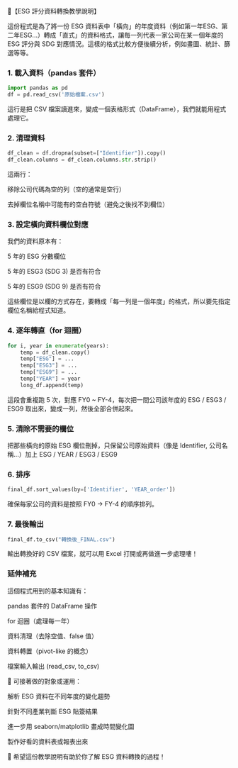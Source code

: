 📘【ESG 評分資料轉換教學說明】

這份程式是為了將一份 ESG 資料表中「橫向」的年度資料（例如第一年ESG、第二年ESG...）轉成「直式」的資料格式，讓每一列代表一家公司在某一個年度的 ESG 評分與 SDG 對應情況。這樣的格式比較方便後續分析，例如畫圖、統計、篩選等等。

### 1. 載入資料（pandas 套件）
```python
import pandas as pd
df = pd.read_csv('原始檔案.csv')
``` 
這行是把 CSV 檔案讀進來，變成一個表格形式（DataFrame），我們就能用程式處理它。


### 2. 清理資料
```python
df_clean = df.dropna(subset=["Identifier"]).copy()
df_clean.columns = df_clean.columns.str.strip()
```
這兩行：

移除公司代碼為空的列（空的通常是空行）

去掉欄位名稱中可能有的空白符號（避免之後找不到欄位）

### 3. 設定橫向資料欄位對應

我們的資料原本有：

5 年的 ESG 分數欄位

5 年的 ESG3 (SDG 3) 是否有符合

5 年的 ESG9 (SDG 9) 是否有符合

這些欄位是以欄的方式存在，要轉成「每一列是一個年度」的格式，所以要先指定欄位名稱給程式知道。

### 4. 逐年轉直（for 迴圈）
```python
for i, year in enumerate(years):
    temp = df_clean.copy()
    temp["ESG"] = ...
    temp["ESG3"] = ...
    temp["ESG9"] = ...
    temp["YEAR"] = year
    long_df.append(temp)
```
這段會重複跑 5 次，對應 FY0 ~ FY-4，每次把一間公司該年度的 ESG / ESG3 / ESG9 取出來，變成一列，然後全部合併起來。

### 5. 清除不需要的欄位

把那些橫向的原始 ESG 欄位刪掉，只保留公司原始資料（像是 Identifier, 公司名稱...）加上 ESG / YEAR / ESG3 / ESG9

### 6. 排序
```python
final_df.sort_values(by=['Identifier', 'YEAR_order'])
```
確保每家公司的資料是按照 FY0 → FY-4 的順序排列。

### 7. 最後輸出
```python
final_df.to_csv("轉換後_FINAL.csv")
```
輸出轉換好的 CSV 檔案，就可以用 Excel 打開或再做進一步處理嘍！

### 延伸補充

這個程式用到的基本知識有：

pandas 套件的 DataFrame 操作

for 迴圈（處理每一年）

資料清理（去除空值、false 值）

資料轉置（pivot-like 的概念）

檔案輸入輸出 (read_csv, to_csv)

🌟 可接著做的對象或運用：

解析 ESG 資料在不同年度的變化趨勢

針對不同產業判斷 ESG 貼簽結果

進一步用 seaborn/matplotlib 畫成時間變化圖

製作好看的資料表或報表出來

🎉 希望這份教學說明有助於你了解 ESG 資料轉換的過程！

